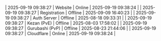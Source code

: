 | 2025-09-19 09:38:27 | Website | Online | 2025-09-19 09:38:24 |
| 2025-09-19 09:38:27 | Registration | Offline | 2025-09-09 16:40:23 |
| 2025-09-19 09:38:27 | Auth Server | Offline | 2025-08-18 09:33:31 |
| 2025-09-19 09:38:27 | Kezan (PvE) | Offline | 2025-08-03 17:58:02 |
| 2025-09-19 09:38:27 | Gurubashi (PvP) | Offline | 2025-08-23 21:44:06 |
| 2025-09-19 09:38:27 | Cloudflare | Online | 2025-09-19 09:38:24 |
